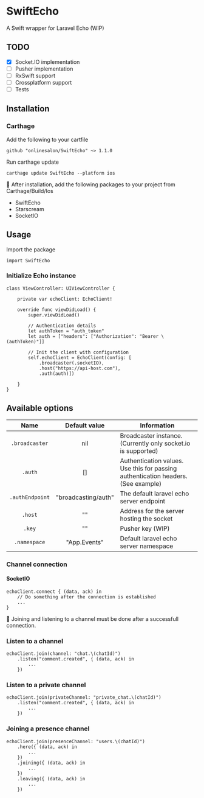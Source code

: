# SwiftEcho
A Swift wrapper for Laravel Echo (WIP)

## TODO
 - [x] Socket.IO implementation
 - [ ] Pusher implementation
 - [ ] RxSwift support
 - [ ] Crossplatform support
 - [ ] Tests
## Installation
### Carthage
Add the following to your cartfile

```
github "onlinesalon/SwiftEcho" ~> 1.1.0
```
Run carthage update

```
carthage update SwiftEcho --platform ios
```
:orange_book: After installation, add the following packages to your project from Carthage/Build/Ios

- SwiftEcho
- Starscream
- SocketIO

## Usage
Import the package
```
import SwiftEcho
```

### Initialize Echo instance

```
class ViewController: UIViewController {
    
    private var echoClient: EchoClient!

    override func viewDidLoad() {
        super.viewDidLoad()
        
        // Authentication details
        let authToken = "auth_token"
        let auth = ["headers": ["Authorization": "Bearer \(authToken)"]]
        
        // Init the client with configuration
        self.echoClient = EchoClient(config: [
            .broadcaster(.socketIO),
            .host("https://api-host.com"),
            .auth(auth)])
        
    }
}
```

## Available options
|     Name        |    Default value    | Information                                                                       |
|:---------------:|:-------------------:|-----------------------------------------------------------------------------------|
| `.broadcaster`  | nil                 | Broadcaster instance. (Currently only socket.io is supported)                     |
| `.auth`         | []                  | Authentication values. Use this for passing authentication headers. (See example) |
| `.authEndpoint` | "broadcasting/auth" | The default laravel echo server endpoint                                          |
| `.host`         | ""                  | Address for the server hosting the socket                                         |
| `.key`          | ""                  | Pusher key (WIP)                                                                  |
| `.namespace`    | "App.Events"        | Default laravel echo server namespace                                             |

### Channel connection
#### SocketIO
```
echoClient.connect { (data, ack) in
    // Do something after the connection is established
    ...
}
```
:orange_book: Joining and listening to a channel must be done after a successfull connection.

### Listen to a channel
```
echoClient.join(channel: "chat.\(chatId)")
    .listen("comment.created", { (data, ack) in
        ...
    })
```

### Listen to a private channel
```
echoClient.join(privateChannel: "private_chat.\(chatId)")
    .listen("comment.created", { (data, ack) in
        ...
    })
```

### Joining a presence channel
```
echoClient.join(presenceChannel: "users.\(chatId)")
    .here({ (data, ack) in
        ...
    })
    .joining({ (data, ack) in
        ...
    })
    .leaving({ (data, ack) in
        ...
    })
```
